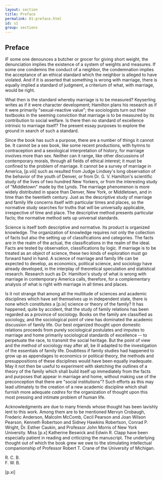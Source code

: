```yaml
---
layout: section
title: Preface
permalink: 01-preface.html
id: s1
group: sections
---
```


## Preface

IF some one denounces a butcher or grocer for giving
short weight, the denunciation implies the existence of a
system of weights and measures. If some one condemns
the conduct of a neighbor, the condemnation implies the
acceptance of an ethical standard which the neighbor is
alleged to have violated. And if it is asserted that something is wrong with marriage, there is equally implied a
standard of judgment, a criterium of what, with marriage,
would be right.

What then is the standard whereby marriage is to be
measured? Keyserling writes as if it were character development; Hamilton plans his research as if it were
primarily "sexual-reactive value"; the sociologists turn
out their textbooks in the seeming conviction that marriage is to be measured by its contribution to social welfare. Is there then no standard of excellence intrinsic to
marriage itself? The present essay purposes to explore
the ground in search of such a standard.

Since the book has such a purpose, there are a number
of things it cannot be. It cannot be a sex book, like
some recent productions, with hymns to contraception and
a sexological interpretation of history, for marriage involves more than sex. Neither can it range, like other
discussions of contemporary morals, through all fields of
ethical interest; it must be confined to the problem of
marriage. It cannot be a survey of marriage in America, \[p.viii\] 
such as resulted from Judge Lindsey's long observation
of the behavior of the youth of Denver, or from Dr. G. V.
Hamilton's scientific study of the lives of two hundred
New Yorkers, or from the interesting study of "Middletown" made by the Lynds. The marriage phenomenon
is more widely distributed in space than Denver, New
York, or Middletown, and in time than the twentieth
century. Just as the descriptive study of marriage and
family life concerns itself with particular times and
places, so the normative study searches for truths that
will be universally applicable, irrespective of time and
place. The descriptive method presents particular facts;
the normative method sets up universal standards.

Science is itself both descriptive and normative. Its
product is organized knowledge. The organization of
knowledge requires not only the collection of facts but
also the setting up of classifications and categories. The
facts are in the realm of the actual, the classifications in
the realm of the ideal. Facts are tested by observation,
classifications by logic. If marriage is to be treated as
an object of science, these two kinds of exploration must
go forward hand in hand. A science of marriage and
family life can be expected to develop, as economics,
political science, and sociology have already developed, in
the interplay of theoretical speculation and statistical research. Research such as Dr. Hamilton's study of what
is wrong with marriage in contemporary America calls,
therefore, for a complementary analysis of what is right
with marriage in all times and places.

Is it not strange that among all the multitude of sciences and academic disciplines which have set themselves
up in independent state, there is none which constitutes a
\[p.ix\]
science or theory of the family? It has happened, quite
by accident, that the study of family relations has been
regarded as a province of sociology. Books on the family
are classified as sociology, and the sociological point of
view has dominated the academic discussion of family
life. Our best organized thought upon domestic relations
proceeds from purely sociological postulates and imputes
to marriage and home primarily sociological standards
of excellence -- to perpetuate the race, to transmit the social heritage. But the point of view and the method of
sociology may after all, be ill adapted to the investigation of the essentials of family life. Doubtless if family
studies had happened to grow up as appendages to
economics or political theory, the methods and presuppositions of these disciplines would have been equally
inadequate. May it not then be useful to experiment
with sketching the outlines of a theory of the family
which shall build itself up immediately from the facts
and purposes that appear in marriage and home, without making use of the preconception that there are "social
institutions"? Such efforts as this may lead ultimately
to the creation of a new academic discipline which shall
furnish more adequate *cadres* for the organization of
thought upon this most pressing and intimate problem of
human life.

Acknowledgments are due to many friends whose
thought has been lavishly lent to this work. Among them
are to be mentioned Mervyn Crobaugh, Frederic Anderson, Malcolm McComb, Cecil Pearson and Joan Wilson
Pearson, Kenneth Robertson and Sidney Hawkins Robertson, Conrad P. Wright, Dr. Esther Caukin, and
Professor John Morris of New York University. Miss
\[p.x\]
Katherine Beswick and Edwin R. Clapp have been especially patient in reading and criticizing the manuscript.
The underlying thought out of which the book grew we
owe to the stimulating intellectual companionship of Professor Robert T. Crane of the University of Michigan.

R. C. B.  
F. W. B.  

\[p.xi\]

